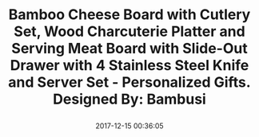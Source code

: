 ---
title: > #shorten me
  Bamboo Cheese Board with Cutlery Set, Wood Charcuterie Platter and Serving Meat Board with Slide-Out Drawer with 4 Stainless Steel Knife and Server Set - Personalized Gifts. Designed By: Bambusi
name: >
  Bamboo Cheese Board with Cutlery Set, Wood Charcuterie Platter and Serving Meat Board with Slide-Out Drawer with 4 Stainless Steel Knife and Server Set - Personalized Gifts. Designed By: Bambusi
date: "2017-12-15 00:36:05"
buy_now: "https://www.amazon.com/Cutlery-Charcuterie-Platter-Slide-Out-Stainless/dp/B01DTFF0Y8?SubscriptionId=AKIAIA5RBQIWQVTCUEUQ&tag=coldcutdeals-20&linkCode=xm2&camp=2025&creative=165953&creativeASIN=B01DTFF0Y8"
description_markdown: >-

  - ★ THE EXCLUSIVE CHOICE FOR SERVING CHEESE - The key to enjoy slices of Italian Ricotta, English Cheddar, or French Vacherin with a glass of wine for holiday entertaining is to have our modern bamboo cheese board. Bordered by grooves that hold crackers, nuts, or olives and designed with a hidden drawer with four utensils, this bamboo-crafted tray will make a perfect serving board for entertaining guest

  - ★ SPLENDID WITH PREMIUM CRAFTSMANSHIP - Bambüsi cheese board is handmade with 100% quality bamboo material and superior workmanship. The nonporous surface of this natural cheese board makes the BEST choice for cheese lovers as it doesn't stain or absorb odors. It's a super speedy dinner tray for weeknights and spacious to add salty and sweet foods

  - ★ COMPLETE CUTLERY SET FOR GOOD SLICING - The handy cutting knives that come with this bamboo cheese board cut through hard cheeses with minimal effort. They are made of high quality stainless steel with bamboo handles that are easy to grip.

  - ★ AN AWESOME GIFT IDEA - Whether giving from father to son or viceversa, Bambüsi cheese boards makes great gift, we've even seen it given as housewarming gift, and wedding gift.

  - ★ FEEL SATISFIED OR YOUR MONEY BACK - At Bambüsi, your satisfaction is what drive us to provide the highest quality products on the market. Our bamboo cheese boards are tailor-made with cheese lovers in mind that exceeds current standards that go beyond expectations, if for any reason our product doesn't live up your expectations, contact us for a replacement or a full refund


tweet_id_str: "941466856136855552"
price: "$89.99"
list_price: "$79.97"
deal_price: "$49.84"
you_save: "$40.15 (45%)"
asin: "B01DTFF0Y8"
image: "https://images-na.ssl-images-amazon.com/images/I/51pIDmACyZL.jpg"
---